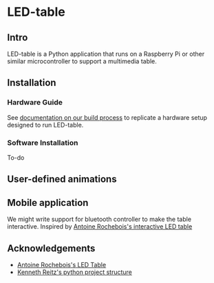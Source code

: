 # LED-table
## Intro
LED-table is a Python application that runs on a Raspberry Pi or other similar microcontroller to support a multimedia table. 

## Installation
### Hardware Guide
See [documentation on our build process](/) to replicate a hardware setup designed to run LED-table.

### Software Installation
To-do

## User-defined animations

## Mobile application
We might write support for bluetooth controller to make the table interactive. Inspired by [Antoine Rochebois's interactive LED table](https://www.hackster.io/AntoineKia/interactive-led-table-for-50-650b83)

## Acknowledgements

* [Antoine Rochebois's LED Table](https://www.hackster.io/AntoineKia/interactive-led-table-for-50-650b83)
* [Kenneth Reitz's python project structure](https://github.com/kennethreitz/samplemod)
